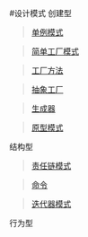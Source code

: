 #设计模式
创建型

>[单例模式]()

>[简单工厂模式]()

>[工厂方法]()

>[抽象工厂]()

>[生成器]()

>[原型模式]()

结构型

>[责任链模式]()

>[命令]()

>[迭代器模式]()

行为型